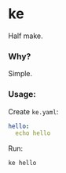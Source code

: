 # ke
Half make.

### Why?
Simple.

### Usage:

Create `ke.yaml`:

```yaml
hello:
  echo hello
```

Run:
```shell
ke hello
```
